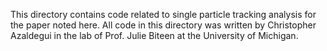 This directory contains code related to single particle tracking analysis for the paper noted here. All code in this directory was written by Christopher Azaldegui  in the lab of Prof. Julie Biteen at the University of Michigan.
